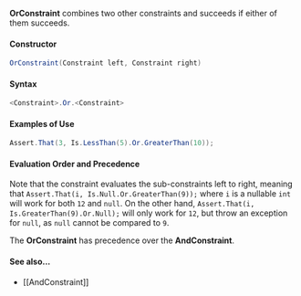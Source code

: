 **OrConstraint** combines two other constraints and succeeds if either of them succeeds.

#### Constructor

```csharp
OrConstraint(Constraint left, Constraint right)
```

#### Syntax

```csharp
<Constraint>.Or.<Constraint>
```

#### Examples of Use

```csharp
Assert.That(3, Is.LessThan(5).Or.GreaterThan(10));
```

#### Evaluation Order and Precedence

Note that the constraint evaluates the sub-constraints left to right, meaning that `Assert.That(i, Is.Null.Or.GreaterThan(9));` where `i` is a nullable `int` will work for both `12` and `null`. On the other hand, 
`Assert.That(i, Is.GreaterThan(9).Or.Null);` will only work for `12`, but throw an exception for `null`, as `null` cannot be compared to `9`.

The **OrConstraint** has precedence over the **AndConstraint**.

#### See also...
 * [[AndConstraint]]
